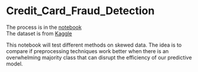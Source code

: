 # Credit_Card_Fraud_Detection
  
The process is in the [notebook](https://github.com/louispoweichen/Credit_Card_Fraud_Detection/blob/master/credit_card_fraud_detection.ipynb)  
The dataset is from [Kaggle](https://www.kaggle.com/mlg-ulb/creditcardfraud)  

This notebook will test different methods on skewed data. The idea is to compare if preprocessing techniques work better when there is an overwhelming majority class that can disrupt the efficiency of our predictive model.


